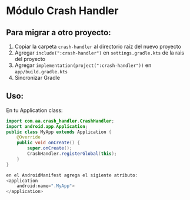 # Módulo Crash Handler

## Para migrar a otro proyecto:

1. Copiar la carpeta `crash-handler` al directorio raíz del nuevo proyecto
2. Agregar `include(":crash-handler")` en `settings.gradle.kts` de la rais del proyecto
3. Agregar `implementation(project(":crash-handler"))` en `app/build.gradle.kts`
4. Sincronizar Gradle

## Uso:

En tu Application class:
```java
import com.aa.crash_handler.CrashHandler;
import android.app.Application;
public class MyApp extends Application {
    @Override
    public void onCreate() {
        super.onCreate();
        CrashHandler.registerGlobal(this);
    }
}

en el AndroidManifest agrega el sigiente atributo:
<application
    android:name=".MyApp">
</application>